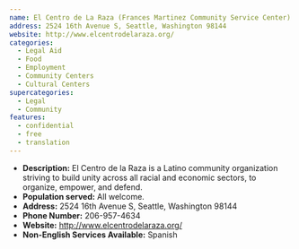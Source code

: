 ```yaml
---
name: El Centro de La Raza (Frances Martinez Community Service Center)
address: 2524 16th Avenue S, Seattle, Washington 98144
website: http://www.elcentrodelaraza.org/
categories:
  - Legal Aid
  - Food
  - Employment
  - Community Centers
  - Cultural Centers
supercategories:
  - Legal
  - Community
features:
  - confidential
  - free
  - translation
---
```

- **Description:** El Centro de la Raza is a Latino community organization striving to build unity across all racial and economic sectors, to organize, empower, and defend.
- **Population served:** All welcome.
- **Address:** 2524 16th Avenue S, Seattle, Washington 98144
- **Phone Number:** 206-957-4634
- **Website:** <http://www.elcentrodelaraza.org/>
- **Non-English Services Available:** Spanish

